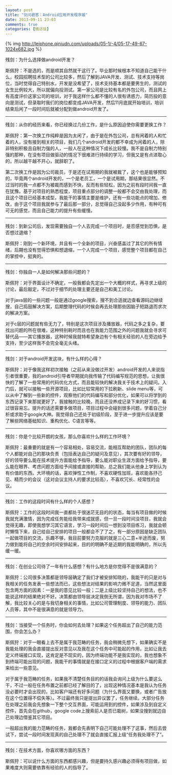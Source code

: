 ```yaml
---
layout: post
title: "剑问君答：Android应用开发程序媛"
date: 2013-09-11 23:03
comments: true
categories: [微访谈]
---
```


{% img http://leiphone.qiniudn.com/uploads/05-1/-4/05-17-49-67-1024x682.jpg %}

残剑：为什么选择做android开发？ 

斯佩狩：不是选的，而是顺其自然就干这行了。毕业那时候根本不知道自己能干什么，校园招聘技术型的公司比较多，然后了解到JAVA开发、测试、技术支持等岗位，当时觉得自己特别水，开发是没希望了，技术支持基本都是要男生的，测试的女生比例较大，所以就偏向投测试。第一家公司是比较有名的外包公司，而且网上有高度评价这家公司的培训，对于我这样什么都不懂的人很有诱惑力，简历投的意向是测试，但录取时我们的岗位都变成JAVA开发，然后11月底就开始培训，培训结束后闲了一段时间后就被分配到做android开发了。

<!--more-->
---
残剑：从你的经历来看，你已经换过几份工作，是什么原因迫使你需要更换工作？ 

斯佩狩：第一次换工作纯粹是因为太闲了，由于是在外包公司，总有闲着的人和忙着的人，没有接到相关的项目，我们几个android开发的都不幸成为闲着的人，除非特别积极且自制力强的人，一般人在这种情况下成长比较慢。我不是自制力特别强的那种，在没有项目做驱动的情况下很难进行持续的学习，但我又是有点进取心的，所以越干越不开心，就辞职了。

第二次换工作是因为公司裁员，于是还在试用期的我就被裁了，这个也是能够预知的，毕竟两个android开发的，一个是老员工，一个是试用期，那结果很显然。不过当时的我一点都不为被裁而感到不快，反而有些轻松，因为之前有段时间我一直在犹豫。基于对项目的熟悉程度，项目重点部分的调整一般都不会交由我处理，而且这个项目已经基本成型，我能干的事情主要是维护，还有一些功能点的增加、修改，由于这个项目我就参与了最后那一部分，总觉得自己没起多少作用，有种可有可无的感觉，而且自己能力的提升有些缓慢。

---
残剑：到新公司后，发现需要独自一个人去完成一个项目时，是否感觉到恐惧，是否想过退缩？ 

斯佩狩：刚到一个新环境，并且有一个全新的项目，兴奋感盖过了其它的所有情绪，后期也没有觉得恐惧和想退缩，一个人完成一个项目，感觉整个项目都在自己的掌控中，挺爽的。 

---
残剑：你独自一人是如何解决那些问题的？ 

斯佩狩：对于界面设计不确定，一般我都会先定出一个大概的样式，再寻求上级的讨论，最后敲定，不过对于细节的处理主要还是自己和美工讨论。

对于java层的一些问题一般是通过google搜索，搜不到合适就边查看源码边继续搜，自己捣鼓解决方案，后期整理代码的时候会再去处理那些因脑子短路退而求次的解决方案。

对于c层的问题就有些无力了，特别是这次项目涉及播放器，代码之多之复杂，要找出问题的所在很难，这种特别耗时而且也在我能力范围之外的问题我就会寻求可替代品——其它播放器，这种时候我就特希望身边有个有相关经验的人在旁边给予支持，至少这样我不会完全毫无头绪。

--- 
残剑：对于android开发这块，有什么样的心得？ 

斯佩狩：对于像我这样初次接触（之前从来没做过开发）android开发的人来说指引者很重要，我的android引导者早期就向我传输了代码编写规范的思想，让我很快的了解了一些常用的代码优化方式，而且能较快的解决我关于技术上的疑问。入门后，就可以接触一些开源项目，比如比较常用的下拉刷新、slide menu等，可以从中了解到一些新的控件，观察他们的代码编写和部分优化，如果可以将学到的东西记录下来那就更好了，我接触的比较晚，而且还没养成记录下来的好习惯，看过很容易忘。提升的话还需要多做项目，项目过程中会碰到很多问题，学着自己分析或求助于google大神。我觉得自己还处于初级阶段，至于进一步提升应该是要了解些网络基础知识、重构优化、C语言等等。 

---
残剑：你是个比较开朗的女孩，那么你喜欢什么样的工作环境？ 

斯佩狩：最重要的就是有一个容易相处，容易交流，能相互帮助的团队，团队的每个人都能对自己的那块负责（包括表达自己的疑问及意见），其次要有好的领导，好的领导要么能在技术提升方面能给予指导，要么能对职业生涯方面给予指导，要么能在眼界、考虑问题方面给予间接或直接的帮助，总之我们能从他身上学到认为有价值的东西。大环境的话，喜欢弹性工作制，不喜欢硬性加班，喜欢能各抒己见、精而少的会议（这对会议主持人的要求比较高），不喜欢冗长、经常性的会议。 

---
残剑：工作的这段时间有什么样的个人感想？ 

斯佩狩：工作的这段时间我一直都处于很迷茫无目的的状态，每当有项目做的时候我就充满激情，因为完成任务能给我带来成就感，但一旦一段时间没项目，我就会觉得无趣，即使我想学习其它语言，学习一段时间后一想到没项目练习，我就会顿时懒惰下来，自己给自己安排的项目一般都会不了了之，有一部分原因是缺乏团队一起做项目的交流，乐趣不够，我目前要努力克服的就是三心二意+半途而废，努力做到能将自己的空余时间安排起来，目的的明确不是近期的我能明确的，所以先缓一缓。 

---
残剑：在创业公司待了一年有什么感想？有什么地方是你觉得不是很满意的？ 

斯佩狩：公司很多决策都是领导层确定了我们才被安排知晓的，我能干的只是对与我相关的任务发表一些想法而已，这些想法对结果的影响力微不足道，当然这里面包含两方面的因素：一是我的意见比较一般；二是上级比较坚持自己的想法，也不能说这样的结果绝对不好。决策都由领导层决定我倒无所谓，因为我对市场不了解，我比较关心的是与我切身相关的事情，比如公司管理制度、领导的能力、团队人员等，其中不是很满意的就是领导力。 

---
残剑：当接受一个任务时，你会如何去处理？如果这个任务超出了自己的能力范围，你会怎么办？ 

斯佩狩：对于一眼看上去不是属于我范畴的任务，我会稍微先想下，如果确实不是我能处理的我会直接提出反对意见以及我在这个任务中可能起的作用，比如让我去定义终端接口实现，这肯定是不现实的，因为终端功能不是我实现的，我也想象不到终端可能出现的问题，我能干的事情就是在接口定义的过程中根据客户端的需求来给出一些意见。

对于属于我范畴的任务，如果我不清楚任务目的的话我会询问上级为什么要这么干，不过一般在任务布置之前都已经了解目的了，出现这种情况基本是我认为任务没必要时才会出现的，比如客户端还有好多问题（为什么界面又要换，或者广告放在这个位置得不偿失等）。不过最终我只是提出异议罢了，任务继续。大部分任务在处理之前我会先想象一下整个交互界面，可能运用到的控件，如果涉及到自定义控件，首先会在github，google code上搜索前人是否已栽树，如果没搜到就边自己处理边借鉴其它项目。
 
一般超出我的能力范畴的任务，我都会先表明下自己可能处理不了这事，然后去尝试下，尝试一段时间发现真的自己处理不了就会直接汇报上级“任务我处理不了”。 

---
残剑：在技术方面，你喜欢哪方面的东西？ 

斯佩狩：可以说什么方面的东西都感兴趣，但是要持久感兴趣必须得有项目做，如果难度大则需要依靠有经验的人的指导了。 